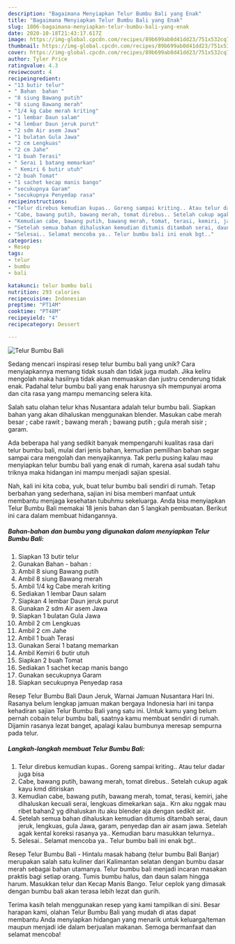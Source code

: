 ```yaml
---
description: "Bagaimana Menyiapkan Telur Bumbu Bali yang Enak"
title: "Bagaimana Menyiapkan Telur Bumbu Bali yang Enak"
slug: 1806-bagaimana-menyiapkan-telur-bumbu-bali-yang-enak
date: 2020-10-18T21:43:17.617Z
image: https://img-global.cpcdn.com/recipes/89b699ab0d41dd23/751x532cq70/telur-bumbu-bali-foto-resep-utama.jpg
thumbnail: https://img-global.cpcdn.com/recipes/89b699ab0d41dd23/751x532cq70/telur-bumbu-bali-foto-resep-utama.jpg
cover: https://img-global.cpcdn.com/recipes/89b699ab0d41dd23/751x532cq70/telur-bumbu-bali-foto-resep-utama.jpg
author: Tyler Price
ratingvalue: 4.3
reviewcount: 4
recipeingredient:
- "13 butir telur"
- " Bahan  bahan "
- "8 siung Bawang putih"
- "8 siung Bawang merah"
- "1/4 kg Cabe merah kriting"
- "1 lembar Daun salam"
- "4 lembar Daun jeruk purut"
- "2 sdm Air asem Jawa"
- "1 bulatan Gula Jawa"
- "2 cm Lengkuas"
- "2 cm Jahe"
- "1 buah Terasi"
- " Serai 1 batang memarkan"
- " Kemiri 6 butir utuh"
- "2 buah Tomat"
- "1 sachet kecap manis bango"
- "secukupnya Garam"
- "secukupnya Penyedap rasa"
recipeinstructions:
- "Telur direbus kemudian kupas.. Goreng sampai kriting.. Atau telur dadar juga bisa"
- "Cabe, bawang putih, bawang merah, tomat direbus.. Setelah cukup agak kayu kmd ditiriskan"
- "Kemudian cabe, bawang putih, bawang merah, tomat, terasi, kemiri, jahe dihaluskan kecuali serai, lengkuas dimekarkan saja.. Krn aku nggak mau ribet bahan2 yg dihaluskan itu aku blender aja dengan sedikit air."
- "Setelah semua bahan dihaluskan kemudian ditumis ditambah serai, daun jeruk, lengkuas, gula Jawa, garam, penyedap dan air asam jawa. Setelah agak kental koreksi rasanya ya.. Kemudian baru masukkan telurnya.."
- "Selesai.. Selamat mencoba ya.. Telur bumbu bali ini enak bgt.."
categories:
- Resep
tags:
- telur
- bumbu
- bali

katakunci: telur bumbu bali 
nutrition: 293 calories
recipecuisine: Indonesian
preptime: "PT14M"
cooktime: "PT48M"
recipeyield: "4"
recipecategory: Dessert

---
```



![Telur Bumbu Bali](https://img-global.cpcdn.com/recipes/89b699ab0d41dd23/751x532cq70/telur-bumbu-bali-foto-resep-utama.jpg)

Sedang mencari inspirasi resep telur bumbu bali yang unik? Cara menyiapkannya memang tidak susah dan tidak juga mudah. Jika keliru mengolah maka hasilnya tidak akan memuaskan dan justru cenderung tidak enak. Padahal telur bumbu bali yang enak harusnya sih mempunyai aroma dan cita rasa yang mampu memancing selera kita.

Salah satu olahan telur khas Nusantara adalah telur bumbu bali. Siapkan bahan yang akan dihaluskan menggunakan blender. Masukan cabe merah besar ; cabe rawit ; bawang merah ; bawang putih ; gula merah sisir ; garam.

Ada beberapa hal yang sedikit banyak mempengaruhi kualitas rasa dari telur bumbu bali, mulai dari jenis bahan, kemudian pemilihan bahan segar sampai cara mengolah dan menyajikannya. Tak perlu pusing kalau mau menyiapkan telur bumbu bali yang enak di rumah, karena asal sudah tahu triknya maka hidangan ini mampu menjadi sajian spesial.


Nah, kali ini kita coba, yuk, buat telur bumbu bali sendiri di rumah. Tetap berbahan yang sederhana, sajian ini bisa memberi manfaat untuk membantu menjaga kesehatan tubuhmu sekeluarga. Anda bisa menyiapkan Telur Bumbu Bali memakai 18 jenis bahan dan 5 langkah pembuatan. Berikut ini cara dalam membuat hidangannya.

<!--inarticleads1-->

##### Bahan-bahan dan bumbu yang digunakan dalam menyiapkan Telur Bumbu Bali:

1. Siapkan 13 butir telur
1. Gunakan  Bahan - bahan :
1. Ambil 8 siung Bawang putih
1. Ambil 8 siung Bawang merah
1. Ambil 1/4 kg Cabe merah kriting
1. Sediakan 1 lembar Daun salam
1. Siapkan 4 lembar Daun jeruk purut
1. Gunakan 2 sdm Air asem Jawa
1. Siapkan 1 bulatan Gula Jawa
1. Ambil 2 cm Lengkuas
1. Ambil 2 cm Jahe
1. Ambil 1 buah Terasi
1. Gunakan  Serai 1 batang memarkan
1. Ambil  Kemiri 6 butir utuh
1. Siapkan 2 buah Tomat
1. Sediakan 1 sachet kecap manis bango
1. Gunakan secukupnya Garam
1. Siapkan secukupnya Penyedap rasa


Resep Telur Bumbu Bali Daun Jeruk, Warnai Jamuan Nusantara Hari Ini. Rasanya belum lengkap jamuan makan bergaya Indonesia hari ini tanpa kehadiran sajian Telur Bumbu Bali yang satu ini. Untuk kamu yang belum pernah cobain telur bumbu bali, saatnya kamu membuat sendiri di rumah. Dijamin rasanya lezat banget, apalagi kalau bumbunya meresap sempurna pada telur. 

<!--inarticleads2-->

##### Langkah-langkah membuat Telur Bumbu Bali:

1. Telur direbus kemudian kupas.. Goreng sampai kriting.. Atau telur dadar juga bisa
1. Cabe, bawang putih, bawang merah, tomat direbus.. Setelah cukup agak kayu kmd ditiriskan
1. Kemudian cabe, bawang putih, bawang merah, tomat, terasi, kemiri, jahe dihaluskan kecuali serai, lengkuas dimekarkan saja.. Krn aku nggak mau ribet bahan2 yg dihaluskan itu aku blender aja dengan sedikit air.
1. Setelah semua bahan dihaluskan kemudian ditumis ditambah serai, daun jeruk, lengkuas, gula Jawa, garam, penyedap dan air asam jawa. Setelah agak kental koreksi rasanya ya.. Kemudian baru masukkan telurnya..
1. Selesai.. Selamat mencoba ya.. Telur bumbu bali ini enak bgt..


Resep Telur Bumbu Bali - Hintalu masak habang (telur bumbu Bali Banjar) merupakan salah satu kuliner dari Kalimantan selatan dengan bumbu dasar merah sebagai bahan utamanya. Telur bumbu bali menjadi incaran masakan praktis bagi setiap orang. Tumis bumbu halus, dan daun salam hingga harum. Masukkan telur dan Kecap Manis Bango. Telur ceplok yang dimasak dengan bumbu bali akan terasa lebih lezat dan gurih. 

Terima kasih telah menggunakan resep yang kami tampilkan di sini. Besar harapan kami, olahan Telur Bumbu Bali yang mudah di atas dapat membantu Anda menyiapkan hidangan yang menarik untuk keluarga/teman maupun menjadi ide dalam berjualan makanan. Semoga bermanfaat dan selamat mencoba!
